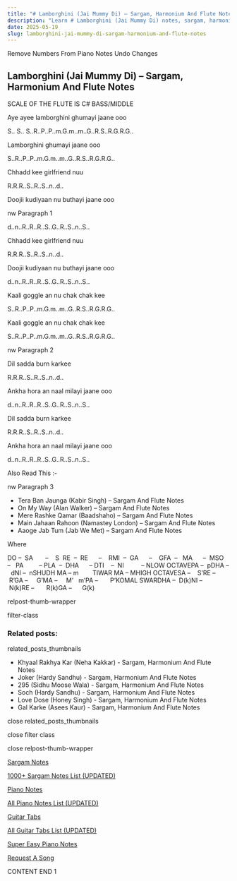 ```yaml
---
title: "# Lamborghini (Jai Mummy Di) – Sargam, Harmonium And Flute Notes"
description: "Learn # Lamborghini (Jai Mummy Di) notes, sargam, harmonium notations and flute notes. Easy step-by-step tutorial for beginners."
date: 2025-05-19
slug: lamborghini-jai-mummy-di-sargam-harmonium-and-flute-notes
---
```


Remove Numbers From Piano Notes
Undo Changes



## Lamborghini (Jai Mummy Di) – Sargam, Harmonium And Flute Notes



SCALE OF THE FLUTE IS C# BASS/MIDDLE



Aye ayee lamborghini ghumayi jaane ooo



S.. S.. S..R..P..P..m.G.m..m..G..R.S..R.G.R.G..



Lamborghini ghumayi jaane ooo



S..R..P..P..m.G.m..m..G..R.S..R.G.R.G..



Chhadd kee girlfriend nuu



R.R.R..S..R..S..n..d..



Doojii kudiyaan nu buthayi jaane ooo



nw Paragraph 1

d..n..R..R..R..S..G..R..S..n..S..



Chhadd kee girlfriend nuu



R.R.R..S..R..S..n..d..



Doojii kudiyaan nu buthayi jaane ooo



d..n..R..R..R..S..G..R..S..n..S..



Kaali goggle an nu chak chak kee



S..R..P..P..m.G.m..m..G..R.S..R.G.R.G..



Kaali goggle an nu chak chak kee



S..R..P..P..m.G.m..m..G..R.S..R.G.R.G..

nw Paragraph 2



Dil sadda burn karkee



R.R.R..S..R..S..n..d..



Ankha hora an naal milayi jaane ooo



d..n..R..R..R..S..G..R..S..n..S..



Dil sadda burn karkee



R.R.R..S..R..S..n..d..



Ankha hora an naal milayi jaane ooo



d..n..R..R..R..S..G..R..S..n..S..



Also Read This :-



nw Paragraph 3

* Tera Ban Jaunga (Kabir Singh) – Sargam And Flute Notes
* On My Way (Alan Walker) – Sargam And Flute Notes
* Mere Rashke Qamar (Baadshaho) – Sargam And Flute Notes
* Main Jahaan Rahoon (Namastey London) – Sargam And Flute Notes
* Aaoge Jab Tum (Jab We Met) – Sargam And Flute Notes



Where



DO –  SA       –    S  RE  –  RE      –    RMI  –  GA      –    GFA  –   MA      –  MSO  –   PA         – PLA  –  DHA      – DTI    –  NI          – NLOW OCTAVEPA –  pDHA –  dNI –  nSHUDH MA – m        TIWAR MA – MHIGH OCTAVESA –    S’RE –     R’GA –     G’MA –     M’   m’PA –       P’KOMAL SWARDHA –  D(k)NI –       N(k)RE –       R(k)GA –      G(k)



relpost-thumb-wrapper

filter-class

### Related posts:

related_posts_thumbnails

* Khyaal Rakhya Kar (Neha Kakkar) - Sargam, Harmonium And Flute Notes
* Joker (Hardy Sandhu) - Sargam, Harmonium And Flute Notes
* 295 (Sidhu Moose Wala) - Sargam, Harmonium And Flute Notes
* Soch (Hardy Sandhu) - Sargam, Harmonium And Flute Notes
* Love Dose (Honey Singh) - Sargam, Harmonium And Flute Notes
* Gal Karke (Asees Kaur) - Sargam, Harmonium And Flute Notes

close related_posts_thumbnails

close filter class

close relpost-thumb-wrapper

[Sargam Notes](/sargam-notes.html)

[1000+ Sargam Notes List (UPDATED)](/all-songs-list-sargam-notes.html)

[Piano Notes](/piano-notes.html)

[All Piano Notes List (UPDATED)](/all-songs-list-piano-notes.html)

[Guitar Tabs](/guitar-tabs.html)

[All Guitar Tabs List (UPDATED)](/all-songs-list-guitar-tabs.html)

[Super Easy Piano Notes](https://studywall.in/)

[Request A Song](/request-a-song.html)

CONTENT END 1

